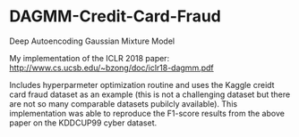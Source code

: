 # DAGMM-Credit-Card-Fraud
Deep Autoencoding Gaussian Mixture Model

My implementation of the ICLR 2018 paper: http://www.cs.ucsb.edu/~bzong/doc/iclr18-dagmm.pdf

Includes hyperparmeter optimization routine and uses the Kaggle creidt card fraud dataset as an example (this is not a challenging dataset but there are not so many comparable datasets pubilcly available).  This implementation was able to reproduce the F1-score results from the above paper on the KDDCUP99 cyber dataset.
